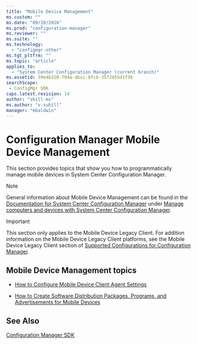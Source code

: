 ```yaml
---
title: "Mobile Device Management"
ms.custom: ""
ms.date: "09/20/2016"
ms.prod: "configuration-manager"
ms.reviewer: ""
ms.suite: ""
ms.technology:
  - "configmgr-other"
ms.tgt_pltfrm: ""
ms.topic: "article"
applies_to:
  - "System Center Configuration Manager (current branch)"
ms.assetid: 59e4b320-704a-4bcc-bfcb-3572455d1f36searchScope: - ConfigMgr SDK
caps.latest.revision: 14
author: "shill-ms"
ms.author: "v-suhill"
manager: "mbaldwin"
---
```

# Configuration Manager Mobile Device Management
This section provides topics that show you how to programmatically manage mobile devices in System Center Configuration Manager.  

> [!NOTE]
>  General information about Mobile Device Management can be found in the [Documentation for System Center Configuration Manager](https://technet.microsoft.com/en-us/library/mt346023.aspx) under [Manage computers and devices with System Center Configuration Manager](https://technet.microsoft.com/en-us/library/mt627858.aspx).  

> [!IMPORTANT]
>  This section only applies to the Mobile Device Legacy Client. For addition information on the Mobile Device Legacy Client platforms, see the Mobile Device Legacy Client section of [Supported Configurations for Configuration Manager](http://go.microsoft.com/fwlink/?LinkId=272885).  

## Mobile Device Management topics  

-   [How to Configure Mobile Device Client Agent Settings](../../develop/mdm/how-to-configure-mobile-device-client-agent-settings.md)  

-   [How to Create Software Distribution Packages, Programs, and Advertisements for Mobile Devices](../../develop/mdm/how-to-create-software-distribution-packages-for-mobile-devices.md)  

## See Also  
 [Configuration Manager SDK](../../develop/core/misc/system-center-configuration-manager-sdk.md)
